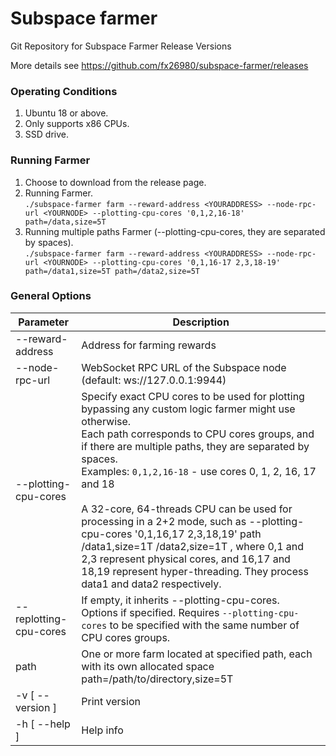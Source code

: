 # Subspace farmer


Git Repository for Subspace Farmer Release Versions

More details see https://github.com/fx26980/subspace-farmer/releases

### Operating Conditions
 1. Ubuntu 18 or above.
 2. Only supports x86 CPUs.
 3. SSD drive.

### Running Farmer
 1. Choose to download from the release page.
 2. Running Farmer.  
   `./subspace-farmer farm --reward-address <YOURADDRESS> --node-rpc-url <YOURNODE> --plotting-cpu-cores '0,1,2,16-18' path=/data,size=5T`
 3. Running multiple paths Farmer (--plotting-cpu-cores, they are separated by spaces).  
   `./subspace-farmer farm --reward-address <YOURADDRESS> --node-rpc-url <YOURNODE> --plotting-cpu-cores '0,1,16-17 2,3,18-19' path=/data1,size=5T path=/data2,size=5T`

### General Options

 Parameter | Description                                                                                                                                                                                                                                                                                                                                                                                                                                                                                                                                                                                     
|-------|-------------------------------------------------------------------------------------------------------------------------------------------------------------------------------------------------------------------------------------------------------------------------------------------------------------------------------------------------------------------------------------------------------------------------------------------------------------------------------------------------------------------------------------------------------------------------------------------------|
| --reward-address | Address for farming rewards                                                                                                                                                                                                                                                                                                                                                                                                                                                                                                                                                                     |
| --node-rpc-url | WebSocket RPC URL of the Subspace node (default: ws://127.0.0.1:9944)                                                                                                                                                                                                                                                                                                                                                                                                                                                                                                                           |
| --plotting-cpu-cores | Specify exact CPU cores to be used for plotting bypassing any custom logic farmer might use otherwise.<br/> Each path corresponds to CPU cores groups, and if there are multiple paths, they are separated by spaces.<br/>Examples: `0,1,2,16-18` - use cores 0, 1, 2, 16, 17 and 18<br/><br/>A 32-core, 64-threads CPU can be used for  processing in a 2+2 mode, such as  --plotting-cpu-cores '0,1,16,17 2,3,18,19' path /data1,size=1T /data2,size=1T , where 0,1 and 2,3 represent physical cores, and 16,17 and 18,19 represent hyper-threading. They process data1 and data2 respectively. |
| --replotting-cpu-cores | If empty, it inherits --plotting-cpu-cores.<br/> Options if specified. Requires `--plotting-cpu-cores` to be specified with the same number of CPU cores groups.                                                                                                                                                                                                                                                                                                                                                                                                                                
| path  | One or more farm located at specified path, each with its own allocated space <br/> path=/path/to/directory,size=5T                                                                                                                                                                                                                                                                                                                                                                                                                                                                             |
| -v [ --version ] | Print version                                                                                                                                                                                                                                                                                                                                                                                                                                                                                                                                                                                   |
| -h [ --help ] | Help info                                                                                                                                                                                                                                                                                                                                                                                                                                                                                                                                                                                       |
